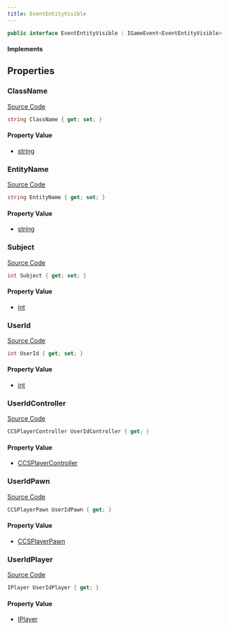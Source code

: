 ```yaml
---
title: EventEntityVisible
---
```


```csharp
public interface EventEntityVisible : IGameEvent<EventEntityVisible>
```

#### Implements

## Properties

### ClassName

[Source Code](https://github.com/swiftly-solution/swiftlys2/blob/main/managed/src/SwiftlyS2.Generated/GameEvents/Interfaces/EventEntityVisible.cs#L55)

```csharp
string ClassName { get; set; }
```

#### Property Value

- [string](https://learn.microsoft.com/dotnet/api/system.string)

### EntityName

[Source Code](https://github.com/swiftly-solution/swiftlys2/blob/main/managed/src/SwiftlyS2.Generated/GameEvents/Interfaces/EventEntityVisible.cs#L62)

```csharp
string EntityName { get; set; }
```

#### Property Value

- [string](https://learn.microsoft.com/dotnet/api/system.string)

### Subject

[Source Code](https://github.com/swiftly-solution/swiftlys2/blob/main/managed/src/SwiftlyS2.Generated/GameEvents/Interfaces/EventEntityVisible.cs#L48)

```csharp
int Subject { get; set; }
```

#### Property Value

- [int](https://learn.microsoft.com/dotnet/api/system.int32)

### UserId

[Source Code](https://github.com/swiftly-solution/swiftlys2/blob/main/managed/src/SwiftlyS2.Generated/GameEvents/Interfaces/EventEntityVisible.cs#L41)

```csharp
int UserId { get; set; }
```

#### Property Value

- [int](https://learn.microsoft.com/dotnet/api/system.int32)

### UserIdController

[Source Code](https://github.com/swiftly-solution/swiftlys2/blob/main/managed/src/SwiftlyS2.Generated/GameEvents/Interfaces/EventEntityVisible.cs#L23)

```csharp
CCSPlayerController UserIdController { get; }
```

#### Property Value

- [CCSPlayerController](/docs/api/shared/schemadefinitions/ccsplayercontroller)

### UserIdPawn

[Source Code](https://github.com/swiftly-solution/swiftlys2/blob/main/managed/src/SwiftlyS2.Generated/GameEvents/Interfaces/EventEntityVisible.cs#L30)

```csharp
CCSPlayerPawn UserIdPawn { get; }
```

#### Property Value

- [CCSPlayerPawn](/docs/api/shared/schemadefinitions/ccsplayerpawn)

### UserIdPlayer

[Source Code](https://github.com/swiftly-solution/swiftlys2/blob/main/managed/src/SwiftlyS2.Generated/GameEvents/Interfaces/EventEntityVisible.cs#L34)

```csharp
IPlayer UserIdPlayer { get; }
```

#### Property Value

- [IPlayer](/docs/api/shared/players/iplayer)

